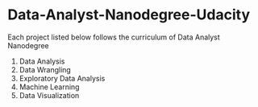 # Data-Analyst-Nanodegree-Udacity
Each project listed below follows the curriculum of Data Analyst Nanodegree 
1. Data Analysis
2. Data Wrangling
3. Exploratory Data Analysis
4. Machine Learning
5. Data Visualization
